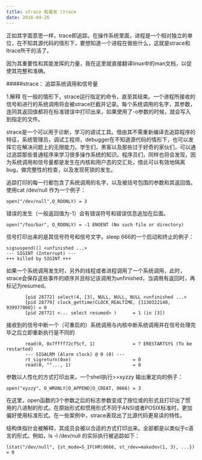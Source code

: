 ```yaml
---
title: strace 和基友 ltrace
date: 2016-04-26
---
```

正如其字面意思一样，trace即追踪。在操作系统里面，进程是一个相对独立的单位，在不知其源代码的情形下，要想知道一个进程在做些什么，这就是strace和ltrace所干的活了。

因为其重要性和其能发挥的力量，我在这里就直接翻译linux中的man文档，以促使其完整和准确。

#####strace： 追踪系统调用和信号量

1.解释
在一般的情形下，strace运行指定的命令，直至其结束。一个进程所接收的信号和进行的系统调用将会被strace拦截并记录。每个系统调用的名字，其参数，连同其返回值都将在标准错误中打印出来，如果使用了-o参数的时候，就会写入到指定的文件。

strace是一个可以用于诊断，学习的调试工具。借由其不需重新编译去追踪程序的特征，系统管理员，调试工程师，debugger在不知道源代码的情形下，也可以发挥它在解决问题上的无限能力。学生们，黑客以及那些过于好奇的家伙们，可以通过追踪那些普通程序来学习很多操作系统的知识。程序员们，同样也将会发现，因为系统调用和信号量都是发生在内核和用户态的交汇处，借此可以有效地隔离bug，做完整性的检查，以及发现死锁的发生。

追踪打印的每一行都包含了系统调用的名字，以及被括号包围的参数和其返回值。使用cat /dev/null 作为一个例子：

```
open("/dev/null",O_RDONLY) = 3
```
错误的发生（一般返回值为-1）会有错误符号和错误信息追加在后面。

```
open("/foo/bar", O_RDONLY) = -1 ENOENT (No such file or directory)
```
信号打印出来的是其信号符号和信号文字。sleep 666的一个启动和终止的例子：

```
sigsuspend([] <unfinished ...>
--- SIGINT (Interrupt) ---
+++ killed by SIGINT +++
```

如果一个系统调用发生时，另外的线程或者进程调用了一个系统调用，此时，strace会保存这些事件的顺序并且标记该调用为unfinished，当调用有返回时，再标记为resumed。

```
       [pid 28772] select(4, [3], NULL, NULL, NULL <unfinished ...>
       [pid 28779] clock_gettime(CLOCK_REALTIME, {1130322148, 939977000}) = 0
       [pid 28772] <... select resumed> )      = 1 (in [3])
```
接收到的信号中断一个（可重启的）系统调用与内核中断系统调用并在信号处理完毕之后立即重新执行是不同的

```
       read(0, 0x7ffff72cf5cf, 1)              = ? ERESTARTSYS (To be restarted)
       --- SIGALRM (Alarm clock) @ 0 (0) ---
       rt_sigreturn(0xe)                       = 0
       read(0, ""..., 1)                       = 0
```

参数以人性化的方式打印出来，一个shell执行>>xyzzy 输出重定向的例子：

```
open("xyzzy", O_WRONLY|O_APPEND|O_CREAT, 0666) = 3
```
在这里，open函数的3个参数之后的标志参数变成了按位或的形式且打印出了惯用的八进制的形式。在原始形式和惯用形式不同于ANSI或者POSIX标准时，更加偏好使用标准形式。在一些案例中，strace表现出了比源代码更易读的特性。

结构体指针会被解释，其成员会被以合适的方式打印出来。全部都是以类似于c语言的形式。例如，ls -l /dev/null 的实际执行被追踪如下：
```
lstat("/dev/null", {st_mode=S_IFCHR|0666, st_rdev=makedev(1, 3), ...}) = 0
```
